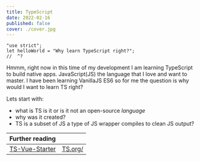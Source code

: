 ```yaml
---
title: TypeScript
date: 2022-02-16
published: false
cover: ./cover.jpg
---
```

```
"use strict";
let helloWorld = "Why learn TypeScript right?";
//  ^?

```

Hmmm, right now in this time of my development I am learning TypeScript to build native apps. JavaScript(JS) the language that I love and want to master. I have been learning VanillaJS ES6 so for me the question is why would I want to learn TS right? 

Lets start with:
- what is TS is it or is it not an open-source _language_ 
- why was it created? 
- TS is a subset of JS a type of JS wrapper compiles to clean JS output?

|Further reading | |
|:------------------|:----------------|
|[TS-Vue-Starter](https://github.com/Microsoft/TypeScript-Vue-Starter)|[TS.org/](https://www.typescriptlang.org/) |[TS and why use it](https://dzone.com/articles/what-is-typescript-and-why-use-it) |[JS learn TS/](https://www.codemotion.com/magazine/frontend/javascript/learning-typescript/)|[stackoverflow survey 2021 Technology](https://insights.stackoverflow.com/survey/2021#most-popular-technologies-language-prof)
